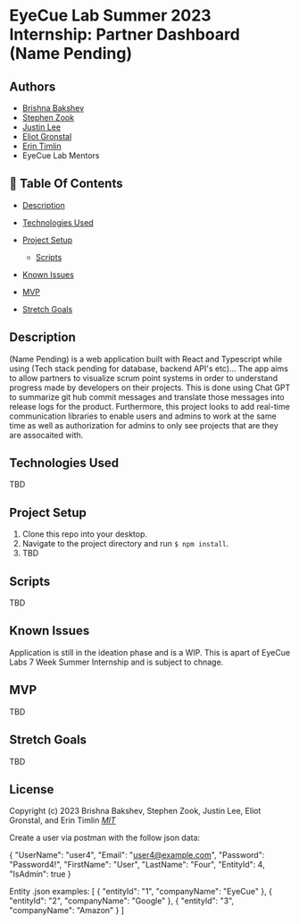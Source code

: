 # EyeCue Lab Summer 2023 Internship: Partner Dashboard (Name Pending)
## Authors 

- [Brishna Bakshev](https://github.com/bbakshev)
- [Stephen Zook](https://github.com/Zookerman3)
- [Justin Lee](https://github.com/JustinUrf)
- [Eliot Gronstal](https://github.com/elgrons)
- [Erin Timlin](https://github.com/erintimli01)
- EyeCue Lab Mentors

## 📂 Table Of Contents

- [Description](#description)

- [Technologies Used](#technologies-used)

- [Project Setup](#project-setup)
  - [Scripts](#scripts)

- [Known Issues](#known-issues)

- [MVP](#mvp)

- [Stretch Goals](#stretch-goals)

## Description <a id="description"></a> 

(Name Pending) is a web application built with React and Typescript while using (Tech stack pending for database, backend API's etc)... The app aims to allow partners to visualize scrum point systems in order to understand progress made by developers on their projects. This is done using Chat GPT to summarize git hub commit messages and translate those messages into release logs for the product. Furthermore, this project looks to add real-time communication libraries to enable users and admins to work at the same time as well as authorization for admins to only see projects that are they are assocaited with.

## Technologies Used <a id="technologies-used"></a>

TBD

## Project Setup <a id="project-setup"></a>

1. Clone this repo into your desktop. 
2. Navigate to the project directory and run `$ npm install`.
3. TBD

## Scripts <a id="scripts"></a>

TBD

## Known Issues <a id="known-issues"></a>

Application is still in the ideation phase and is a WIP. This is apart of EyeCue Labs 7 Week Summer Internship and is subject to chnage.

## MVP <a id="mvp"></a>

TBD

## Stretch Goals <a id="stretch-goals"></a>

TBD

## License
Copyright (c) 2023 Brishna Bakshev, Stephen Zook, Justin Lee, Eliot Gronstal, and Erin Timlin _[MIT](https://choosealicense.com/licenses/mit/)_

Create a user via postman with the follow json data:

  {
    "UserName": "user4",
    "Email": "user4@example.com",
    "Password": "Password4!",
    "FirstName": "User",
    "LastName": "Four",
    "EntityId": 4,
    "IsAdmin": true
}

Entity .json examples:
[
  {
    "entityId": "1",
    "companyName": "EyeCue"
  },
  {
    "entityId": "2",
    "companyName": "Google"
  },
  {
    "entityId": "3",
    "companyName": "Amazon"
  }
]